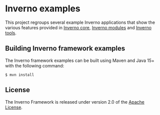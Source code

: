 [inverno-core-root]: https://github.com/inverno-io/inverno-core
[inverno-mods-root]: https://github.com/inverno-io/inverno-mods
[inverno-tools-root]: https://github.com/inverno-io/inverno-tools

[apache-license]: https://www.apache.org/licenses/LICENSE-2.0

# Inverno examples

This project regroups several example Inverno applications that show the various features provided in [Inverno core][inverno-core-root], [Inverno modules][inverno-mods-root] and [Inverno tools][inverno-tools-root].

## Building Inverno framework examples

The Inverno framework examples can be built using Maven and Java 15+ with the following command:

```plaintext
$ mvn install
```

## License

The Inverno Framework is released under version 2.0 of the [Apache License][apache-license].

